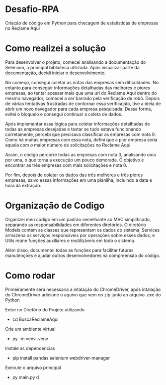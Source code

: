 # Desafio-RPA
Criação de código em Python para checagem de estatísticas de empresas no Reclame Aqui

# Como realizei a solução

Para desenvolver o projeto, comecei analisando a documentação do Selenium, a principal biblioteca utilizada. Após visualizar parte da documentação, decidi iniciar o desenvolvimento.

No começo, consegui coletar as notas das empresas sem dificuldades. No entanto para conseguir informações detalhadas das melhores e piores empresas, ao tentar acessar mais que uma url do Reclame Aqui dentro do mesmo navegador, comecei a ser barrado pela verificação de robô. Depois de várias tentativas frustradas de contornar essa verificação, tive a ideia de abrir um novo navegador para cada empresa pesquisada. Dessa forma, evitei o bloqueio e consegui continuar a coleta de dados.

Após implementar essa lógica para coletar informações detalhadas de todas as empresas desejadas e testar se tudo estava funcionando corretamente, percebi que precisava classificar as empresas com nota 0. Como há muitas empresas com essa nota, defini que a pior empresa seria aquela com o maior número de solicitações no Reclame Aqui.

Assim, o código percorre todas as empresas com nota 0, analisando uma por uma, o que torna a execução um pouco demorada. O objetivo é encontrar as três empresas com mais solicitações e nota 0.

Por fim, depois de coletar os dados das três melhores e três piores empresas, salvo essas informações em uma planilha, incluindo a data e hora da extração.

# Organização de Codigo

Organizei meu código em um padrão semelhante ao MVC simplificado, separando as responsabilidades em diferentes diretórios. O diretório Models contém as classes que representam os dados do sistema, Services armazena os serviços responsáveis por operações sobre esses dados, e Utils reúne funções auxiliares e reutilizáveis em todo o sistema.

Além disso, documentei todas as funções para facilitar futuras manutenções e ajudar outros desenvolvedores na compreensão do código.

# Como rodar

Primeiramente será necessaria a intalação do ChromeDriver, após intalação do ChromeDriver adicione o aquivo que vem no zip junto ao arquivo .exe do Python

Entre no Diretório do Projeto utilizando

-  cd BuscaReclameAqui

Crie um ambiente virtual

- py -m venv .venv

Instale as dependencias

- pip install pandas selenium webdriver-manager

Execute o arquivo principal

- py main.py
d
